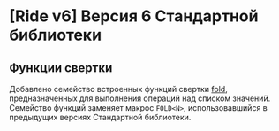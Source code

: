 # [Ride v6] Версия 6 Стандартной библиотеки

## Функции свертки

Добавлено семейство встроенных функций свертки [fold](/ru/ride/v6/functions/built-in-functions/fold-functions), предназначенных для выполнения операций над списком значений. Семейство функций заменяет макрос `FOLD<N>`, использовавшийся в предыдущих версиях Стандартной библиотеки.

<!-- ## Вычисления с продолжением

Добавлена поддержка dApp-скриптов, сложность которых превышает 10&nbsp;000. Выполнение такого скрипта разбивается на несколько этапов: первый этап вычислений выполняется в рамках транзакции вызова скрипта, последующие этапы — в рамках транзакций продолжения. Транзакции продолжения создаются генераторами блоков автоматически. [Подробнее о вычислениях с продолжением](/ru/ride/advanced/continuation)

> Вычисления с продолжением и вызов dApp из dApp несовместимы, то есть не могут быть инициированы одной и той же транзакцией. -->
